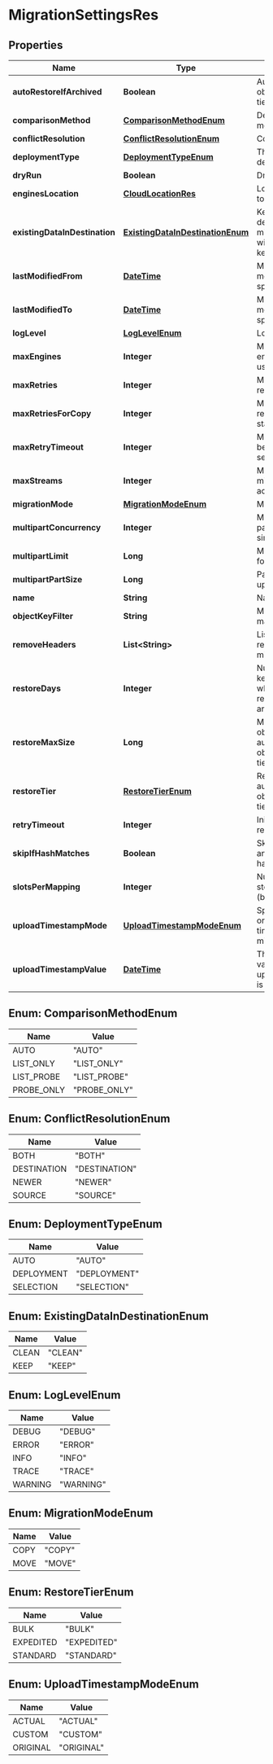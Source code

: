 
# MigrationSettingsRes

## Properties
Name | Type | Description | Notes
------------ | ------------- | ------------- | -------------
**autoRestoreIfArchived** | **Boolean** | Automatically restore objects from archival tier |  [optional]
**comparisonMethod** | [**ComparisonMethodEnum**](#ComparisonMethodEnum) | Destination comparison method |  [optional]
**conflictResolution** | [**ConflictResolutionEnum**](#ConflictResolutionEnum) | Conflict resolution |  [optional]
**deploymentType** | [**DeploymentTypeEnum**](#DeploymentTypeEnum) | The type of engine deployment |  [optional]
**dryRun** | **Boolean** | Dry run mode |  [optional]
**enginesLocation** | [**CloudLocationRes**](CloudLocationRes.md) | Location of the engines to migrate |  [optional]
**existingDataInDestination** | [**ExistingDataInDestinationEnum**](#ExistingDataInDestinationEnum) | Keep or clean data in destination before migration (identical with source objects keep in any cases) |  [optional]
**lastModifiedFrom** | [**DateTime**](DateTime.md) | Migrate objects modified on or after specified date |  [optional]
**lastModifiedTo** | [**DateTime**](DateTime.md) | Migrate objects modified before specified date |  [optional]
**logLevel** | [**LogLevelEnum**](#LogLevelEnum) | Log level |  [optional]
**maxEngines** | **Integer** | Maximum number of engines this migration uses (experimental) |  [optional]
**maxRetries** | **Integer** | Maximum number of retries |  [optional]
**maxRetriesForCopy** | **Integer** | Maximum number of retries after copy started |  [optional]
**maxRetryTimeout** | **Integer** | Maximum timeout between retries in seconds |  [optional]
**maxStreams** | **Integer** | Maximum streams that migration will use across all engines |  [optional]
**migrationMode** | [**MigrationModeEnum**](#MigrationModeEnum) | Migration mode |  [optional]
**multipartConcurrency** | **Integer** | Maximum parts for parallel upload for a single object |  [optional]
**multipartLimit** | **Long** | Minimum size in bytes for multipart upload |  [optional]
**multipartPartSize** | **Long** | Part size for multipart upload |  [optional]
**name** | **String** | Name of the migration |  [optional]
**objectKeyFilter** | **String** | Migrate objects matching pattern |  [optional]
**removeHeaders** | **List&lt;String&gt;** | List of headers to remove during the migration |  [optional]
**restoreDays** | **Integer** | Number of days to keep restored objects when automatically restoring objects from archival tier |  [optional]
**restoreMaxSize** | **Long** | Maximum total size of objects to restore when automatically restoring objects from archival tier |  [optional]
**restoreTier** | [**RestoreTierEnum**](#RestoreTierEnum) | Restore tier when automatically restoring objects from archival tier |  [optional]
**retryTimeout** | **Integer** | Initial timeout between retries in seconds |  [optional]
**skipIfHashMatches** | **Boolean** | Skip migration if source and destination object hash match |  [optional]
**slotsPerMapping** | **Integer** | Number of slots of storage mapping (bucket) |  [optional]
**uploadTimestampMode** | [**UploadTimestampModeEnum**](#UploadTimestampModeEnum) | Specify if to copy original or set specified timestamp when migration to B2 |  [optional]
**uploadTimestampValue** | [**DateTime**](DateTime.md) | The B2 timestamp value to set if uploadTimestampMode is CUSTOM |  [optional]


<a name="ComparisonMethodEnum"></a>
## Enum: ComparisonMethodEnum
Name | Value
---- | -----
AUTO | &quot;AUTO&quot;
LIST_ONLY | &quot;LIST_ONLY&quot;
LIST_PROBE | &quot;LIST_PROBE&quot;
PROBE_ONLY | &quot;PROBE_ONLY&quot;


<a name="ConflictResolutionEnum"></a>
## Enum: ConflictResolutionEnum
Name | Value
---- | -----
BOTH | &quot;BOTH&quot;
DESTINATION | &quot;DESTINATION&quot;
NEWER | &quot;NEWER&quot;
SOURCE | &quot;SOURCE&quot;


<a name="DeploymentTypeEnum"></a>
## Enum: DeploymentTypeEnum
Name | Value
---- | -----
AUTO | &quot;AUTO&quot;
DEPLOYMENT | &quot;DEPLOYMENT&quot;
SELECTION | &quot;SELECTION&quot;


<a name="ExistingDataInDestinationEnum"></a>
## Enum: ExistingDataInDestinationEnum
Name | Value
---- | -----
CLEAN | &quot;CLEAN&quot;
KEEP | &quot;KEEP&quot;


<a name="LogLevelEnum"></a>
## Enum: LogLevelEnum
Name | Value
---- | -----
DEBUG | &quot;DEBUG&quot;
ERROR | &quot;ERROR&quot;
INFO | &quot;INFO&quot;
TRACE | &quot;TRACE&quot;
WARNING | &quot;WARNING&quot;


<a name="MigrationModeEnum"></a>
## Enum: MigrationModeEnum
Name | Value
---- | -----
COPY | &quot;COPY&quot;
MOVE | &quot;MOVE&quot;


<a name="RestoreTierEnum"></a>
## Enum: RestoreTierEnum
Name | Value
---- | -----
BULK | &quot;BULK&quot;
EXPEDITED | &quot;EXPEDITED&quot;
STANDARD | &quot;STANDARD&quot;


<a name="UploadTimestampModeEnum"></a>
## Enum: UploadTimestampModeEnum
Name | Value
---- | -----
ACTUAL | &quot;ACTUAL&quot;
CUSTOM | &quot;CUSTOM&quot;
ORIGINAL | &quot;ORIGINAL&quot;




